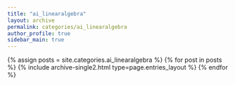 ```yaml
---
title: "ai_linearalgebra"
layout: archive
permalink: categories/ai_linearalgebra
author_profile: true
sidebar_main: true
---
```



{% assign posts = site.categories.ai_linearalgebra %}
{% for post in posts %} {% include archive-single2.html type=page.entries_layout %} {% endfor %}